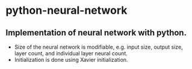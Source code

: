 # python-neural-network

## Implementation of neural network with python. 
- Size of the neural network is modifiable, e.g. input size, output size, layer count, and individual layer neural count. 
- Initialization is done using Xavier initialization. 
